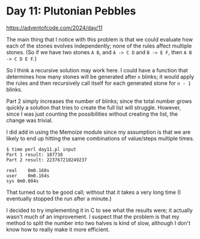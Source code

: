 # Day 11: Plutonian Pebbles

<https://adventofcode.com/2024/day/11>

The main thing that I notice with this problem is that we could evaluate
how each of the stones evolves independently; none of the rules affect
multiple stones. (So if we have two stones `A B`, and `A -> C D` and
`B -> E F`, then `A B -> C D E F`.)

So I think a recursive solution may work here. I could have a function that
determines how many stones will be generated after `n` blinks; it would
apply the rules and then recursively call itself for each generated stone
for `n - 1` blinks.

Part 2 simply increases the number of blinks; since the total number grows
quickly a solution that tries to create the full list will struggle.
However, since I was just counting the possibilities without creating the
list, the change was trivial.

I did add in using the Memoize module since my assumption is that we are
likely to end up hitting the same combinations of value/steps multiple
times.

```
$ time perl day11.pl input 
Part 1 result: 187738
Part 2 result: 223767210249237

real	0m0.168s
user	0m0.164s
sys	0m0.004s
```

That turned out to be good call; without that it takes a very long time (I
eventually stopped the run after a minute.)

I decided to try implementing it in C to see what the results were; it
actually wasn't much of an improvement. I suspect that the problem is that
my method to split the number into two halves is kind of slow, although I
don't know how to really make it more efficient.

